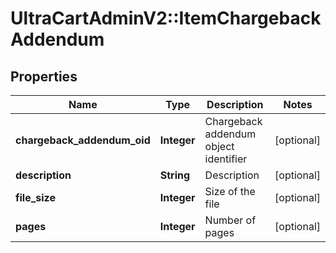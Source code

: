 # UltraCartAdminV2::ItemChargebackAddendum

## Properties
Name | Type | Description | Notes
------------ | ------------- | ------------- | -------------
**chargeback_addendum_oid** | **Integer** | Chargeback addendum object identifier | [optional] 
**description** | **String** | Description | [optional] 
**file_size** | **Integer** | Size of the file | [optional] 
**pages** | **Integer** | Number of pages | [optional] 



